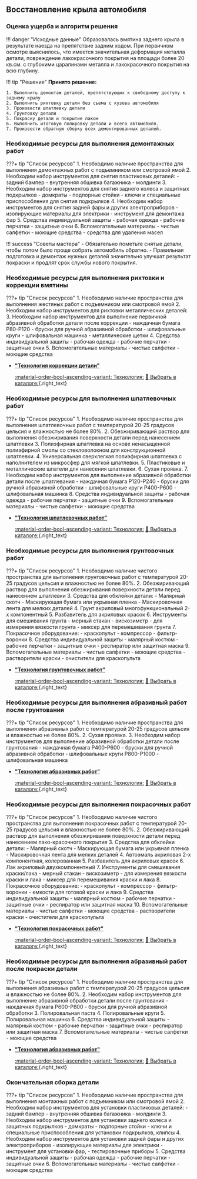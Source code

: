 ## Восстановление крыла автомобиля

### Оценка ущерба и алгоритм решения

!!! danger "Исходные данные"
	Образовалась вмятина заднего крыла в результате наезда на препятствие задним ходом. При первичном осмотре выяснилось, что имеется значительная деформация металла детали, повреждение лакокрасочного покрытия на площади более 20 кв.см. с глубокими царапинами металла и лакокрасочного покрытия на всю глубину.
	
!!! tip "Решение"
	__Принято решение:__
	
	1. Выполнить демонтаж деталей, препятствующих к свободному доступу к заднему крылу
    2. Выполнить рихтовку детали без съема с кузова автомобиля
	3. Произвести шпатлевку детали
	4. Грунтовку детали
	5. Покраску детали и покрытие лаком
	6. Выполнить итоговую полировку детали и всего автомобиля.
	7. Произвести обратную сборку всех демонтированных деталей.
	
### Необходимые ресурсы для выполнения демонтажных работ

???+ tip "Список ресурсов"
	1. Необходимо наличие пространства для выполнения демонтажных работ с подъемником или смотровой ямой
	2. Необходим набор инструментов для снятия пластиковых деталей:
		- задний бампер
		- внутренняя обшивка багажника
		- молдинги
	3. Необходим набор инструментов для снятия заднего колеса и защитных подкрылков
		- домкраты
		- подпорные стойки
		- ключи и специальные приспособления для снятия подкрылков
	4. Необходим набор инструментов для снятия задней фары и других электроприборов
		- изолирующие материалы для электрики
		- инструмент для демонтажа фар
	5. Средства индивидуальной защиты
		- рабочая одежда
		- рабочие перчатки
		- защитные очки
	6. Вспомогательные материалы
		- чистые салфетки
		- моющие средства
		- средства для удаления масел

!!! success "Советы мастера"
	- Обязательно пометьте снятые детали, чтобы потом было проще собрать автомобиль обратно.
    - Правильная подготовка и демонтаж нужных деталей значительно улучшат результат покраски и продлят срок службы нового покрытия.
	
### Необходимые ресурсы для выполнения рихтовки и коррекции вмятины

???+ tip "Список ресурсов"
	1. Необходимо наличие пространства для выполнения жестяных работ с подъемником или смотровой ямой
	2. Необходим набор инструментов для рихтовки металлических деталей:
	3. Необходим набор инструментов для выполнение первичной абразивной обработки детали после коррекции
		- наждачная бумага P80-P120
		- бруски для ручной абразивной обработки
		- шлифовальные круги
		- шлифовальная машинка
		- металлические щетки
	4. Средства индивидуальной защиты
		- рабочая одежда
		- рабочие перчатки
		- защитные очки
	5. Вспомогательные материалы
		- чистые салфетки
		- моющие средства

<div class="grid cards" markdown>

- __["Технология коррекции детали"](/technology/steel/#__tabbed_1_2)__

	[:material-order-bool-ascending-variant: Технология:](/technology/steel/#__tabbed_1_2)
	[:card_index: Выбрать в каталоге:](https://autolevel.pro/catalog/abrazivnye_materialy/){.right_text}

</div>


### Необходимые ресурсы для выполнения шпатлевочных работ

???+ tip "Список ресурсов"
	1. Необходимо наличие пространства для выполнения шпатлевочных работ с температурой 20-25 градусов цельсия и влажностью не более 80%.
	2. Обезжиривающий раствор для выполнения обезжиривания поверхности детали перед нанесением шпатлевки
	3. Полиэфирная шпатлевка на основе ненасыщенной полиэфирной смолы со стекловолокном для конструкционной шпатлевки.
	4. Универсальная сверхлегкая полиэфирная шпатлевка с наполнителем из микросфер для мягкой шпатлевки.
	5. Пластиковые и металлические шпатели для нанесения шпатлевки.
	6. Сухая проявка.
	7. Необходим набор инструментов для выполнение абразивной обработки детали после шпатлевания
		- наждачная бумага P120-P240
		- бруски для ручной абразивной обработки
		- шлифовальные круги P400-P600
		- шлифовальная машинка
	8. Средства индивидуальной защиты
		- рабочая одежда
		- рабочие перчатки
		- защитные очки
	9. Вспомогательные материалы
		- чистые салфетки
		- моющие средства

<div class="grid cards" markdown>

- __["Технология шпатлевочных работ"](/technology/tools-shpat/)__

	[:material-order-bool-ascending-variant: Технология:](/technology/tools-shpat/)
	[:card_index: Выбрать в каталоге:](https://autolevel.pro/catalog/shpatlevki/){.right_text}

</div>


### Необходимые ресурсы для выполнения грунтовочных работ

???+ tip "Список ресурсов"
    1. Необходимо наличие чистого пространства для выполнения грунтовочных работ с температурой 20-25 градусов цельсия и влажностью не более 80%.
    2. Обезжиривающий раствор для выполнения обезжиривания поверхности детали перед нанесением шпатлевки
    3. Средства для обклейки детали:
	    - Малярный скотч
	    - Маскирующая бумага или укрывная пленка
	    - Маскировочная лента для мелких деталей
    4. Грунт акриловый многофункциональный 2-х компонентный
    5. Разбавитель для акриловых красок
    6. Инструменты для смешивания грунта
	    - мерный стакан
	    - вискозиметр - для измерения вязкости грунта
	    - миксер для перемешивания грунта
    7. Покрасочное оборудование:
	    - краскопульт
	    - компрессор
	    - фильтр-воронки
    8. Средства индивидуальной защиты
	    - малярный костюм
	    - рабочие перчатки
	    - защитные очки
	    - респиратор или защитная маска
    9. Вспомогательные материалы
	    - чистые салфетки
	    - моющие средства
	    - растворители краски
	    - очистители для краскопульта
	
<div class="grid cards" markdown>

- __["Технология грунтовочных работ"](/technology/tools1/)__

	[:material-order-bool-ascending-variant: Технология:](/technology/tools1/)
	[:card_index: Выбрать в каталоге:](https://autolevel.pro/catalog/grunty/){.right_text}

</div>


### Необходимые ресурсы для выполнения абразивный работ после грунтования

???+ tip "Список ресурсов"
	1. Необходимо наличие пространства для выполнения абразивных работ с температурой 20-25 градусов цельсия и влажностью не более 80%.
	2. Сухая проявка.
	3. Необходим набор инструментов для выполнение абразивной обработки детали после грунтования
		- наждачная бумага P400-P600
		- бруски для ручной абразивной обработки
		- шлифовальные круги P800-P1000
		- шлифовальная машинка

<div class="grid cards" markdown>

- __["Технология абразивных работ"](/technology/tools4/)__

	[:material-order-bool-ascending-variant: Технология:](/technology/tools4/)
	[:card_index: Выбрать в каталоге:](https://autolevel.pro/catalog/abrazivnye_materialy/){.right_text}
</div>

### Необходимые ресурсы для выполнения покрасочных работ

???+ tip "Список ресурсов"
    1. Необходимо наличие чистого пространства для выполнения покрасочных работ с температурой 20-25 градусов цельсия и влажностью не более 80%.
    2. Обезжиривающий раствор для выполнения обезжиривания поверхности детали перед нанесением лако-красочного покрытия
    3. Средства для обклейки детали:
 	    - Малярный скотч
  	    - Маскирующая бумага или укрывная пленка
 	    - Маскировочная лента для мелких деталей
    4. Автоэмаль акриловая 2-х компонентная, колерованная
    5. Разбавитель для акриловых красок
    6. Лак акриловый двухкомпонентный
    7. Инструменты для смешивания краски/лака
	    - мерный стакан
	    - вискозиметр - для измерения вязкости краски и лака
	    - миксер для перемешивания краски и лака
    8. Покрасочное оборудование:
	    - краскопульт
	    - компрессор
	    - фильтр-воронки
	    - емкости для готовой краски и лака
    9. Средства индивидуальной защиты
	    - малярный костюм
	    - рабочие перчатки
	    - защитные очки
	    - респиратор или защитная маска
    10. Вспомогательные материалы
	    - чистые салфетки
	    - моющие средства
	    - растворители краски
	    - очистители для краскопульта

<div class="grid cards" markdown>

- __["Технология покрасочных работ"](/technology/tools3)__

	[:material-order-bool-ascending-variant: Технология:](/technology/tools3/)
	[:card_index: Выбрать в каталоге:](https://autolevel.pro/catalog/avtoemali/){.right_text}

</div>

### Необходимые ресурсы для выполнения абразивный работ после покраски детали

???+ tip "Список ресурсов"
	1. Необходимо наличие пространства для выполнения абразивных работ с температурой 20-25 градусов цельсия и влажностью не более 80%.
	2. Необходим набор инструментов для выполнение абразивной обработки детали после грунтования
		- наждачная бумага P600-P800
		- бруски для ручной абразивной обработки
	3. Полировальная паста
	4. Полировальные круги
	5. Полировальная машинка
	6. Средства индивидуальной защиты
		- малярный костюм
		- рабочие перчатки
		- защитные очки
		- респиратор или защитная маска
	7. Вспомогательные материалы
		- чистые салфетки
		- моющие средства

<div class="grid cards" markdown>

- __["Технология абразивных работ"](/technology/tools4/)__

	[:material-order-bool-ascending-variant: Технология:](/technology/tools4/)
	[:card_index: Выбрать в каталоге:](https://autolevel.pro/catalog/abrazivnye_materialy/){.right_text}
</div>

### Окончательная сборка детали

???+ tip "Список ресурсов"
	1. Необходимо наличие пространства для выполнения монтажных работ с подъемником или смотровой ямой
	2. Необходим набор инструментов для установки пластиковых деталей:
		- задний бампер
		- внутренняя обшивка багажника
		- молдинги
	3. Необходим набор инструментов для установки заднего колеса и защитных подкрылков
		- домкраты
		- подпорные стойки
		- ключи и специальные приспособления для установки подкрылков, клипсы
	4. Необходим набор инструментов для установки задней фары и других электроприборов
		- изолирующие материалы для электрики
		- инструмент для установки фар, 
		- тестировочные приборы
	5. Средства индивидуальной защиты
		- рабочая одежда
		- рабочие перчатки
		- защитные очки
	6. Вспомогательные материалы
		- чистые салфетки
		- моющие средства
